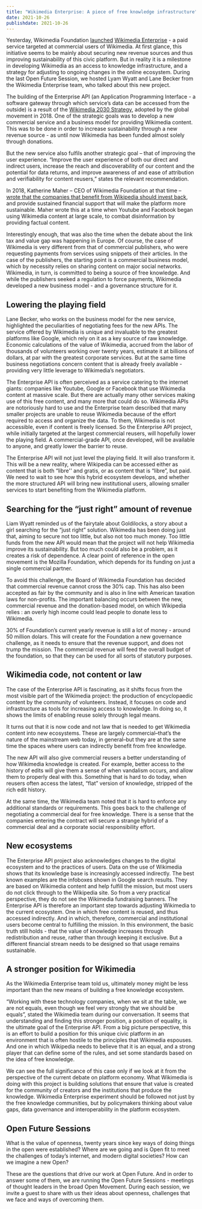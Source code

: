 ```yaml
---
title: "Wikimedia Enterprise: A piece of free knowledge infrastructure"
date: 2021-10-26
publishdate: 2021-10-26
---
```


Yesterday, Wikimedia Foundation [launched](https://wikimediafoundation.org/news/2021/10/25/wikimedia-foundation-launches-wikimedia-enterprise-the-new-opt-in-product-for-companies-and-organizations-to-easily-reuse-content-from-wikipedia-and-wikimedia-projects/) [Wikimedia Enterprise](https://enterprise.wikimedia.com) - a paid service targeted at commercial users of Wikimedia. At first glance, this initiative seems to be mainly about securing new revenue sources and thus improving sustainability of this civic platform. But in reality it is a milestone in developing Wikimedia as an access to knowledge infrastructure, and a strategy for adjusting to ongoing changes in the online ecosystem. During the last Open Future Session, we hosted Lyam Wyatt and Lane Becker from the Wikimedia Enterprise team, who talked about this new project. 

The building of the Enterprise API (an Application Programming Interface - a software gateway through which service’s data can be accessed from the outside) is a result of the [Wikimedia 2030 Strategy](https://meta.wikimedia.org/wiki/Movement_Strategy), adopted by the global movement in 2018. One of the strategic goals was to develop a new commercial service and a business model for providing Wikimedia content. This was to be done in order to increase sustainability through a new revenue source - as until now Wikimedia has been funded almost solely through donations. 

But the new service also fulfils another strategic goal – that of improving the user experience. “Improve the user experience of both our direct and indirect users, increase the reach and discoverability of our content and the potential for data returns, and improve awareness of and ease of attribution and verifiability for content reusers,” states the relevant recommendation.

In 2018, Katherine Maher – CEO of Wikimedia Foundation at that time – [wrote that the companies that benefit from Wikipedia should invest back](https://www.wired.co.uk/article/wikipedia-google-youtube-facebook-support), and provide sustained financial support that will make the platform more sustainable. Maher wrote this at a time when Youtube and Facebook began using Wikimedia content at large scale, to combat disinformation by providing factual content. 

Interestingly enough, that was also the time when the debate about the link tax and value gap was happening in Europe. Of course, the case of Wikimedia is very different from that of commercial publishers, who were requesting payments from services using snippets of their articles. In the case of the publishers, the starting point is a commercial business model, which by necessity relies on sharing content on major social networks. Wikimedia, in turn, is committed to being a source of free knowledge. And while the publishers seeked a regulation to force payments, Wikimedia developed a new business model - and a governance structure for it.


## Lowering the playing field

Lane Becker, who works on the business model for the new service, highlighted the peculiarities of negotiating fees for the new APIs. The service offered by Wikimedia is unique and invaluable to the greatest platforms like Google, which rely on it as a key source of raw knowledge. Economic calculations of the value of Wikimedia, accrued from the labor of thousands of volunteers working over twenty years, estimate it at billions of dollars, at par with the greatest corporate services. But at the same time business negotiations concern content that is already freely available - providing very little leverage to Wikimedia’s negotiators. 

The Enterprise API is often perceived as a service catering to the internet giants: companies like Youtube, Google or Facebook that use Wikimedia content at massive scale. But there are actually many other services making use of this free content, and many more that could do so. Wikimedia APIs are notoriously hard to use and the Enterprise team described that many smaller projects are unable to reuse Wikimedia because of the effort required to access and organize the data. To them, Wikimedia is not accessible, even if content is freely licensed. So the Enterprise API project, while initially targeted at the largest commercial reusers, will hopefully lower the playing field. A commercial-grade API, once developed, will be available to anyone, and greatly lower the barrier to reuse. 

The Enterprise API will not just level the playing field. It will also transform it. This will be a new reality, where Wikipedia can be accessed either as content that is both “libre'' and gratis, or as content that is “libre”, but paid. We need to wait to see how this hybrid ecosystem develops, and whether the more structured API will bring new institutional users, allowing smaller services to start benefiting from the Wikimedia platform.


## Searching for the “just right” amount of revenue

Liam Wyatt reminded us of the fairytale about Goldilocks, a story about a girl searching for the “just right” solution. Wikimedia has been doing just that, aiming to secure not too little, but also not too much money. Too little funds from the new API would mean that the project will not help Wikimedia improve its sustainability. But too much could also be a problem, as it creates a risk of dependence. A clear point of reference in the open movement is the Mozilla Foundation, which depends for its funding on just a single commercial partner. 

To avoid this challenge, the Board of Wikimedia Foundation has decided that commercial revenue cannot cross the 30% cap. This has also been accepted as fair by the community and is also in line with American taxation laws for non-profits. The important balancing occurs between the new, commercial revenue and the donation-based model, on which Wikipedia relies : an overly high income could lead people to donate less to Wikimedia. 

30% of Foundation’s current yearly revenue is still a lot of money - around 50 million dolars. This will create for the Foundation a new governance challenge, as it needs to ensure that the revenue support, and does not trump the mission. The commercial revenue will feed the overall budget of the foundation, so that they can be used for all sorts of statutory purposes.


## Wikimedia code, not content or law

The case of the Enterprise API is fascinating, as it shifts focus from the most visible part of the Wikimedia project: the production of encyclopaedic content by the community of volunteers. Instead, it focuses on code and infrastructure as tools for increasing access to knowledge. In doing so, it shows the limits of enabling reuse solely through legal means.

It turns out that it is now code and not law that is needed to get Wikimedia content into new ecosystems. These are largely commercial–that’s the nature of the mainstream web today, in general–but they are at the same time the spaces where users can indirectly benefit from free knowledge.

The new API will also give commercial reusers a better understanding of how Wikimedia knowledge is created. For example, better access to the history of edits will give them a sense of when vandalism occurs, and allow them to properly deal with this. Something that is hard to do today, when reusers often access the latest, “flat” version of knowledge, stripped of the rich edit history.

At the same time, the Wikimedia team noted that it is hard to enforce any additional standards or requirements. This goes back to the challenge of negotiating a commercial deal for free knowledge. There is a sense that the companies entering the contract will secure a strange hybrid of a commercial deal and a corporate social responsibility effort. 


## New ecosystems

The Enterprise API project also acknowledges changes to the digital ecosystem and to the practices of users. Data on the use of Wikimedia shows that its knowledge base is increasingly accessed indirectly. The best known examples are the infoboxes shown in Google search results. They are based on Wikimedia content and help fulfill the mission, but most users do not click through to the Wikipedia site. So from a very practical perspective, they do not see the Wikimedia fundraising banners. 
The Enterprise API is therefore an important step towards adjusting Wikimedia to the current ecosystem. One in which free content is reused, and thus accessed indirectly. And in which, therefore, commercial and institutional users become central to fulfilling the mission. In this environment, the basic truth still holds - that the value of knowledge increases through redistribution and reuse, rather than through keeping it exclusive. But a different financial stream needs to be designed so that usage remains sustainable.


## A stronger position for Wikimedia

As the Wikimedia Enterprise team told us, ultimately money might be less important than the new means of building a free knowledge ecosystem. 

“Working with these technology companies, when we sit at the table, we are not equals, even though we feel very strongly that we should be equals”, stated the Wikimedia team during our conversation. It seems that understanding and finding this stronger position, a position of equality, is the ultimate goal of the Enterprise API. From a big picture perspective, this is an effort to build a position for this unique civic platform in an environment that is often hostile to the principles that Wikimedia espouses. And one in which Wikipedia needs to believe that it is an equal, and a strong player that can define some of the rules, and set some standards based on the idea of free knowledge. 

We can see the full significance of this case only if we look at it from the perspective of the current debate on platform economy. What Wikimedia is doing with this project is building solutions that ensure that value is created for the community of creators and the institutions that produce the knowledge. Wikimedia Enterprise experiment should be followed not just by the free knowledge communities, but by policymakers thinking about value gaps, data governance and interoperability in the platform ecosystem.


## Open Future Sessions

What is the value of openness, twenty years since key ways of doing things in the open were established? Where are we going and is Open fit to meet the challenges of today’s internet, and modern digital societies? How can we imagine a new Open?

These are the questions that drive our work at Open Future. And in order to answer some of them, we are running the Open Future Sessions - meetings of thought leaders in the broad Open Movement. During each session, we invite a guest to share with us their ideas about openness, challenges that we face and ways of overcoming them.

